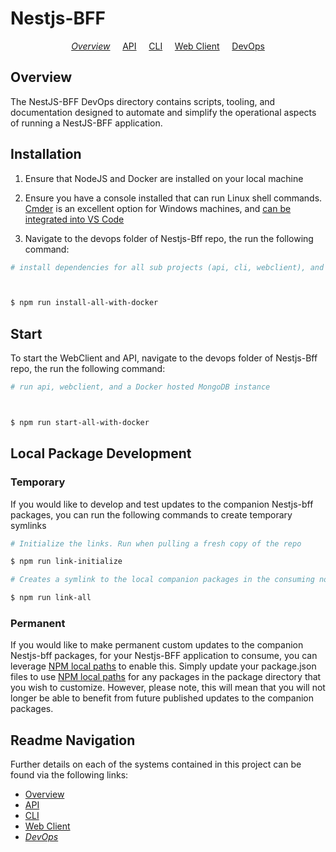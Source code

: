 # Nestjs-BFF

<p align="center">
  <i><a href="../README.md">Overview</a></i>
  &nbsp;&nbsp;&nbsp;
	<a href="../api/README.md">API</a>
  &nbsp;&nbsp;&nbsp;
	<a href="../cli/README.md">CLI</a>
  &nbsp;&nbsp;&nbsp;
	<a href="../webclient/README.md">Web Client</a>
  &nbsp;&nbsp;&nbsp;
	<a href="README.md">DevOps</a>
</p>

## Overview

The NestJS-BFF DevOps directory contains scripts, tooling, and documentation designed to automate and simplify the operational aspects of running a NestJS-BFF application.

## Installation

1.  Ensure that NodeJS and Docker are installed on your local machine

2.  Ensure you have a console installed that can run
    Linux shell commands. [Cmder](http://cmder.net) is an excellent option for Windows machines, and [can be integrated into VS Code](https://github.com/cmderdev/cmder/wiki/Seamless-VS-Code-Integration)

3.  Navigate to the devops folder of Nestjs-Bff repo, the run the following command:

```bash
# install dependencies for all sub projects (api, cli, webclient), and a Docker MongoDB image



$ npm run install-all-with-docker
```

## Start

To start the WebClient and API, navigate to the devops folder of Nestjs-Bff repo, the run the following command:

```bash
# run api, webclient, and a Docker hosted MongoDB instance



$ npm run start-all-with-docker
```

## Local Package Development

### Temporary

If you would like to develop and test updates to the companion Nestjs-bff packages, you can run the following commands to create temporary symlinks

```bash
# Initialize the links. Run when pulling a fresh copy of the repo

$ npm run link-initialize
```

```bash
# Creates a symlink to the local companion packages in the consuming node_modules folder. Run each time the links need refreshing

$ npm run link-all
```

### Permanent

If you would like to make permanent custom updates to the companion Nestjs-bff packages, for your Nestjs-BFF application to consume, you can leverage [NPM local paths](https://docs.npmjs.com/files/package.json#local-paths) to enable this. Simply update your package.json files to use [NPM local paths](https://docs.npmjs.com/files/package.json#local-paths) for any packages in the package directory that you wish to customize. However, please note, this will mean that you will not longer be able to benefit from future published updates to the companion packages.

## Readme Navigation

Further details on each of the systems contained in this project can be found via the following links:

- [Overview](../README.md)
- [API](../api/README.md)
- [CLI](../cli/README.md)
- [Web Client](../README.md)
- _[DevOps](devops/README.md)_
